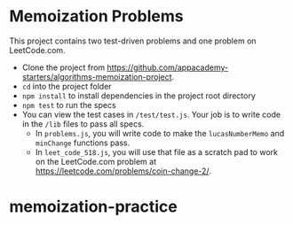 # Memoization Problems

This project contains two test-driven problems and one problem on LeetCode.com.

* Clone the project from
  https://github.com/appacademy-starters/algorithms-memoization-project.
* `cd` into the project folder
* `npm install` to install dependencies in the project root directory
* `npm test` to run the specs
* You can view the test cases in `/test/test.js`. Your job is to write code in
  the `/lib` files to pass all specs.
  * In `problems.js`, you will write code to make the `lucasNumberMemo` and
    `minChange` functions pass.
  * In `leet_code_518.js`, you will use that file as a scratch pad to work on
    the LeetCode.com problem at https://leetcode.com/problems/coin-change-2/.
# memoization-practice
